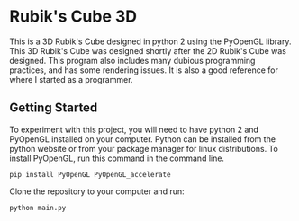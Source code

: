 # Rubik's Cube 3D

This is a 3D Rubik's Cube designed in python 2 using the PyOpenGL library. This 3D Rubik's Cube was designed shortly after the 2D Rubik's Cube was designed. This program also includes many dubious programming practices, and has some rendering issues. It is also a good reference for where I started as a programmer.

## Getting Started

To experiment with this project, you will need to have python 2 and PyOpenGL installed on your computer. Python can be installed from the python website or from your package manager for linux distributions. To install PyOpenGL, run this command in the command line.
```
pip install PyOpenGL PyOpenGL_accelerate
```

Clone the repository to your computer and run:
```
python main.py
```
